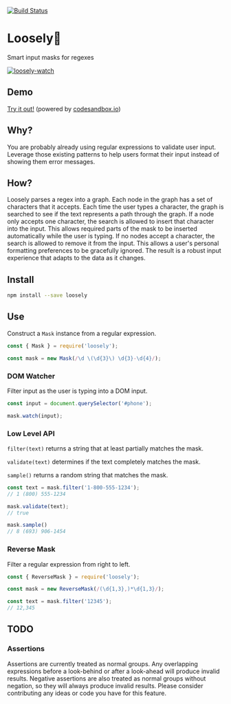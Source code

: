 [![Build Status](https://travis-ci.com/deckar01/loosely.svg?branch=master)](https://travis-ci.com/deckar01/loosely)

# Loosely🌱

Smart input masks for regexes

[![loosely-watch](https://user-images.githubusercontent.com/3108007/57148023-66439700-6d8e-11e9-964c-0862a8a0ad2a.gif)](https://wnf4l.csb.app/)

## Demo

[Try it out!](https://wnf4l.csb.app/) (powered by [codesandbox.io](https://codesandbox.io/s/loosely-sandbox-wnf4l))

## Why?

You are probably already using regular expressions to validate user input.
Leverage those existing patterns to help users format their input instead of
showing them error messages.

## How?

Loosely parses a regex into a graph. Each node in the graph has a set of
characters that it accepts. Each time the user types a character, the graph is
searched to see if the text represents a path through the graph. If a node only
accepts one character, the search is allowed to insert that character into the
input. This allows required parts of the mask to be inserted automatically while 
the user is typing. If no nodes accept a character, the search is allowed to remove
it from the input. This allows a user's personal formatting preferences to be
gracefully ignored. The result is a robust input experience that adapts to the
data as it changes.

## Install

```sh
npm install --save loosely
```

## Use

Construct a `Mask` instance from a regular expression.

```js
const { Mask } = require('loosely');

const mask = new Mask(/\d \(\d{3}\) \d{3}-\d{4}/);
```

### DOM Watcher

Filter input as the user is typing into a DOM input.

```js
const input = document.querySelector('#phone');

mask.watch(input);
```

### Low Level API

`filter(text)` returns a string that at least partially matches the mask.

`validate(text)` determines if the text completely matches the mask.

`sample()` returns a random string that matches the mask.

```js
const text = mask.filter('1-800-555-1234');
// 1 (800) 555-1234

mask.validate(text);
// true

mask.sample()
// 8 (693) 906-1454
```

### Reverse Mask

Filter a regular expression from right to left.

```js
const { ReverseMask } = require('loosely');

const mask = new ReverseMask(/(\d{1,3},)*\d{1,3}/);

const text = mask.filter('12345');
// 12,345
```

## TODO

### Assertions

Assertions are currently treated as normal groups. Any overlapping expressions
before a look-behind or after a look-ahead will produce invalid results.
Negative assertions are also treated as normal groups without negation, so they
will always produce invalid results. Please consider contributing any ideas or
code you have for this feature.
